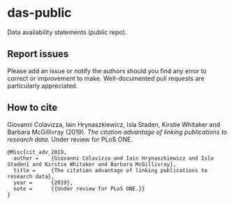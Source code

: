 # das-public

Data availability statements (public repo).

## Report issues

Please add an issue or notify the authors should you find any error to correct or improvement to make. Well-documented pull requests are particularly appreciated.

## How to cite

Giovanni Colavizza, Iain Hrynaszkiewicz, Isla Staden, Kirstie Whitaker and Barbara McGillivray (2019). *The citation advantage of linking publications to research data.* Under review for PLoS ONE.

```
@Misc{cit_adv_2019,
  author =    {Giovanni Colavizza and Iain Hrynaszkiewicz and Isla Staden1 and Kirstie Whitaker and Barbara McGillivray},
  title =     {The citation advantage of linking publications to research data},
  year =      {2019},
  note =      {{Under review for PLoS ONE.}}
}
```